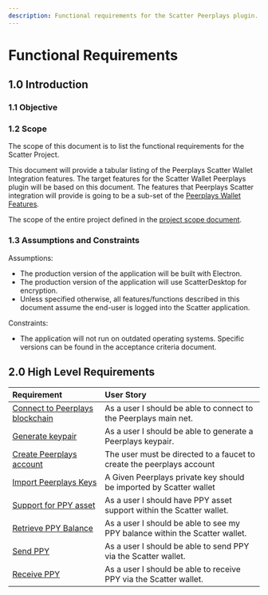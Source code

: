 ```yaml
---
description: Functional requirements for the Scatter Peerplays plugin.
---
```


# Functional Requirements

## 1.0 Introduction

### 1.1 Objective

### 1.2 Scope

The scope of this document is to list the functional requirements for the Scatter Project.

This document will provide a tabular listing of the Peerplays Scatter Wallet Integration features. The target features for the Scatter Wallet Peerplays plugin will be based on this document. The features that Peerplays Scatter integration will provide is going to be a sub-set of the [Peerplays Wallet Features](https://app.gitbook.com/@peerplays/s/community-project-docs/peerplays-wallet/peerplays-wallet-feature-list).

The scope of the entire project defined in the [project scope document](../project-scope.md).

### 1.3 Assumptions and Constraints

Assumptions:

* The production version of the application will be built with Electron.
* The production version of the application will use ScatterDesktop for encryption.
* Unless specified otherwise, all features/functions described in this document assume the end-user is logged into the Scatter application.

Constraints:

* The application will not run on outdated operating systems. Specific versions can be found in the acceptance criteria document.

## **2.0 High Level Requirements**

| Requirement | User Story |
| :--- | :--- |
| [Connect to Peerplays blockchain](https://app.gitbook.com/@peerplays/s/community-project-docs/~/drafts/-M2il8u16nIr5ISkorpf/scatter-peerplays-integration/generate-keypair/connect-to-peerplays-blockchain) | As a user I should be able to connect to the Peerplays main net. |
| [Generate keypair](https://app.gitbook.com/@peerplays/s/community-project-docs/~/drafts/-M2il8u16nIr5ISkorpf/scatter-peerplays-integration/generate-keypair/generate-keypair-1) | As a user I should be able to generate a Peerplays keypair. |
| [Create Peerplays account](https://app.gitbook.com/@peerplays/s/community-project-docs/~/drafts/-M2il8u16nIr5ISkorpf/scatter-peerplays-integration/generate-keypair/create-peerplays-account) | The user must be directed to a faucet to create the peerplays account |
| [Import Peerplays Keys](https://app.gitbook.com/@peerplays/s/community-project-docs/~/drafts/-M2il8u16nIr5ISkorpf/scatter-peerplays-integration/generate-keypair/import-peerplays-keys) | A Given Peerplays private key should be imported by Scatter wallet |
| [Support for PPY asset](https://app.gitbook.com/@peerplays/s/community-project-docs/~/drafts/-M2il8u16nIr5ISkorpf/scatter-peerplays-integration/generate-keypair/support-for-ppy-asset-retreive-ppy-balance) | As a user I should have PPY asset support within the Scatter wallet. |
| [Retrieve PPY Balance](https://app.gitbook.com/@peerplays/s/community-project-docs/~/drafts/-M2il8u16nIr5ISkorpf/scatter-peerplays-integration/generate-keypair/support-for-ppy-asset-retreive-ppy-balance) | As a user I should be able to see my PPY balance within the Scatter wallet. |
| [Send PPY](https://app.gitbook.com/@peerplays/s/community-project-docs/~/drafts/-M2il8u16nIr5ISkorpf/scatter-peerplays-integration/generate-keypair/send-ppy) | As a user I should be able to send PPY via the Scatter wallet. |
| [Receive PPY](https://app.gitbook.com/@peerplays/s/community-project-docs/~/drafts/-M2il8u16nIr5ISkorpf/scatter-peerplays-integration/generate-keypair/receive-ppy) | As a user I should be able to receive PPY via the Scatter wallet. |

